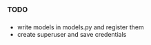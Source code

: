 ### TODO

### 
- write models in models.py and register them
- create superuser and save credentials 
